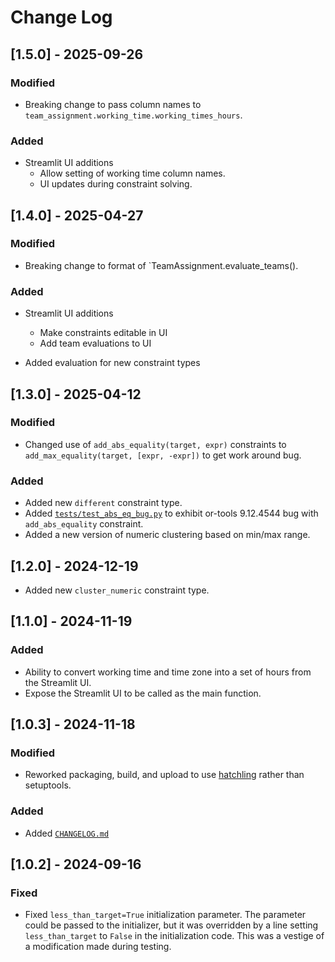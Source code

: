 # Change Log

## [1.5.0] - 2025-09-26

### Modified

- Breaking change to pass column names to
  `team_assignment.working_time.working_times_hours`.

### Added

- Streamlit UI additions
  - Allow setting of working time column names.
  - UI updates during constraint solving.

## [1.4.0] - 2025-04-27

### Modified

- Breaking change to format of `TeamAssignment.evaluate_teams().

### Added

- Streamlit UI additions
  - Make constraints editable in UI
  - Add team evaluations to UI

- Added evaluation for new constraint types

## [1.3.0] - 2025-04-12

### Modified

- Changed use of `add_abs_equality(target, expr)` constraints to
  `add_max_equality(target, [expr, -expr])` to get work around bug.

### Added
	
- Added new `different` constraint type.
- Added [`tests/test_abs_eq_bug.py`](tests/test_abs_eq_bug.py) to exhibit or-tools
  9.12.4544 bug with `add_abs_equality` constraint.
- Added a new version of numeric clustering based on min/max range.
	
## [1.2.0] - 2024-12-19

- Added new `cluster_numeric` constraint type.

## [1.1.0] - 2024-11-19

### Added

- Ability to convert working time and time zone into a set of hours from the Streamlit UI.
- Expose the Streamlit UI to be called as the main function.

## [1.0.3] - 2024-11-18

### Modified

- Reworked packaging, build, and upload to use
  [hatchling](https://pypi.org/project/hatchling/) rather than
  setuptools.

### Added

- Added [`CHANGELOG.md`](CHANGELOG.md)

## [1.0.2] - 2024-09-16

### Fixed

- Fixed `less_than_target=True` initialization parameter. The
  parameter could be passed to the initializer, but it was overridden
  by a line setting `less_than_target` to `False` in the
  initialization code. This was a vestige of a modification made
  during testing.
  

